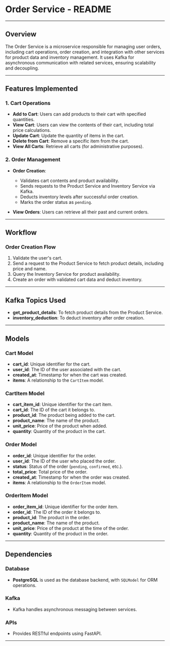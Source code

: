 # Order Service - README

---

## Overview

The Order Service is a microservice responsible for managing user orders, including cart operations, order creation, and integration with other services for product data and inventory management. It uses Kafka for asynchronous communication with related services, ensuring scalability and decoupling.

---

## Features Implemented

### 1. Cart Operations
- **Add to Cart**: Users can add products to their cart with specified quantities.
- **View Cart**: Users can view the contents of their cart, including total price calculations.
- **Update Cart**: Update the quantity of items in the cart.
- **Delete from Cart**: Remove a specific item from the cart.
- **View All Carts**: Retrieve all carts (for administrative purposes).

### 2. Order Management
- **Order Creation**: 
  - Validates cart contents and product availability.
  - Sends requests to the Product Service and Inventory Service via Kafka.
  - Deducts inventory levels after successful order creation.
  - Marks the order status as `pending`.

- **View Orders**: Users can retrieve all their past and current orders.

---

## Workflow

### Order Creation Flow
1. Validate the user's cart.
2. Send a request to the Product Service to fetch product details, including price and name.
3. Query the Inventory Service for product availability.
4. Create an order with validated cart data and deduct inventory.
<!-- 5. Send an event to the Notification Service to inform the user of the order's pending status. -->

---

## Kafka Topics Used

- **get_product_details**: To fetch product details from the Product Service.
- **inventory_deduction**: To deduct inventory after order creation.
<!-- - **order_notification**: To notify users of the order's status. -->

---

## Models

### Cart Model
- **cart_id**: Unique identifier for the cart.
- **user_id**: The ID of the user associated with the cart.
- **created_at**: Timestamp for when the cart was created.
- **items**: A relationship to the `CartItem` model.

### CartItem Model
- **cart_item_id**: Unique identifier for the cart item.
- **cart_id**: The ID of the cart it belongs to.
- **product_id**: The product being added to the cart.
- **product_name**: The name of the product.
- **unit_price**: Price of the product when added.
- **quantity**: Quantity of the product in the cart.

### Order Model
- **order_id**: Unique identifier for the order.
- **user_id**: The ID of the user who placed the order.
- **status**: Status of the order (`pending`, `confirmed`, etc.).
- **total_price**: Total price of the order.
- **created_at**: Timestamp for when the order was created.
- **items**: A relationship to the `OrderItem` model.

### OrderItem Model
- **order_item_id**: Unique identifier for the order item.
- **order_id**: The ID of the order it belongs to.
- **product_id**: The product in the order.
- **product_name**: The name of the product.
- **unit_price**: Price of the product at the time of the order.
- **quantity**: Quantity of the product in the order.

---

## Dependencies

### Database
- **PostgreSQL** is used as the database backend, with `SQLModel` for ORM operations.

### Kafka
- Kafka handles asynchronous messaging between services.

### APIs
- Provides RESTful endpoints using FastAPI.

---

<!-- ## How to Run

### 1. Set Up Kafka:
- Ensure that Kafka is running, and the following topics are created:
  - `get_product_details`
  - `inventory_deduction`
  <!-- - `order_notification` -->

<!-- ### 2. Configure Environment Variables:
Create a `.env` file with the following keys:
```env
DATABASE_URL=your_postgresql_connection_string
``` -->

